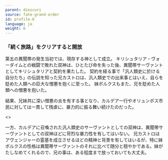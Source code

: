```yaml
---
parent: dioscuri
source: fate-grand-order
id: profile-6
language: ja
weight: 6
---
```


### 「続く旅路」をクリアすると開放

第五の異聞帯の発生当初では、現存する神として成立。
キリシュタリア・ヴォーダイムとの戦闘で敗れた双神は、ひとたび命を失った後、異聞帯サーヴァントとしてキリシュタリアと契約を果たした。
契約を経る事で「汎人類史に於ける自分たち」の伝説を知った兄カストロは、汎人類史での出来事とはいえ、自らを貶めた人類への巨大な憎悪を抱くに至った。
妹ポルクスもまた、兄を貶めた人類への憎悪を抱いた。

結果、兄妹共に深い憎悪の炎を有する事となり、カルデア一行やオリュンポス市民に対しては一貫して残虐に、暴力的に振る舞い続けたのだった。

<>

一方、カルデアに召喚された汎人類史のサーヴァントとしての双神は、異聞帯サーヴァントとしての双神ほどに苛烈な暴力性を有してはいない。
兄カストロはアヴェンジャーの霊基を成立させるほどの精神と背景を有してはいるが、特に妹ポルクスの性格は異聞帯サーヴァントのそれに比べて随分と穏やかである。妹がたしなめてくれるので、兄の事は、ある程度まで放っておいても大丈夫。
